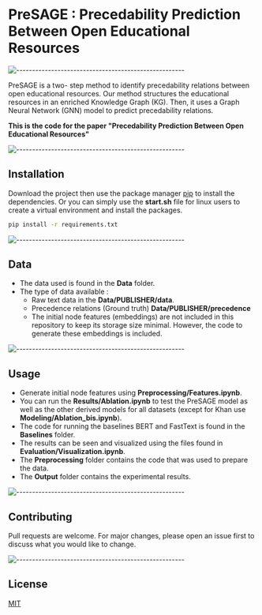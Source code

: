 # PreSAGE : Precedability Prediction Between Open Educational Resources

![-----------------------------------------------------](https://raw.githubusercontent.com/andreasbm/readme/master/assets/lines/rainbow.png)

PreSAGE is a two- step method to identify precedability relations between open educational resources. Our method structures the educational resources in an enriched Knowledge Graph (KG). Then, it uses a Graph Neural Network (GNN) model to predict precedability relations.

<b>This is the code for the paper "Precedability Prediction Between Open Educational Resources"</b>

![-----------------------------------------------------](https://raw.githubusercontent.com/andreasbm/readme/master/assets/lines/rainbow.png)

## Installation

Download the project then use the package manager [pip](https://pip.pypa.io/en/stable/) to install the dependencies. Or you can simply use the <b>start.sh</b> file for linux users to create a virtual environment and install the packages.

```bash
pip install -r requirements.txt
```
![-----------------------------------------------------](https://raw.githubusercontent.com/andreasbm/readme/master/assets/lines/rainbow.png)

## Data
- The data used is found in the <b>Data</b> folder.
- The type of data available :
    - Raw text data in the <b>Data/PUBLISHER/data</b>.
    - Precedence relations (Ground truth) <b>Data/PUBLISHER/precedence</b>
    - The initial node features (embeddings) are not included in this repository to keep its storage size minimal. However, the code to generate these embeddings is included.

![-----------------------------------------------------](https://raw.githubusercontent.com/andreasbm/readme/master/assets/lines/rainbow.png)

## Usage
- Generate initial node features using <b>Preprocessing/Features.ipynb</b>.
- You can run the <b>Results/Ablation.ipynb</b> to test the PreSAGE model as well as the other derived models for all datasets (except for Khan use <b>Modeling/Ablation_bis.ipynb</b>).
- The code for running the baselines BERT and FastText is found in the <b>Baselines</b> folder.
- The results can be seen and visualized using the files found in <b>Evaluation/Visualization.ipynb</b>. 
- The <b>Preprocessing</b> folder contains the code that was used to prepare the data.
- The <b>Output</b> folder contains the experimental results.

![-----------------------------------------------------](https://raw.githubusercontent.com/andreasbm/readme/master/assets/lines/rainbow.png)

## Contributing

Pull requests are welcome. For major changes, please open an issue first to discuss what you would like to change.

![-----------------------------------------------------](https://raw.githubusercontent.com/andreasbm/readme/master/assets/lines/rainbow.png)

## License

[MIT](https://choosealicense.com/licenses/mit/)